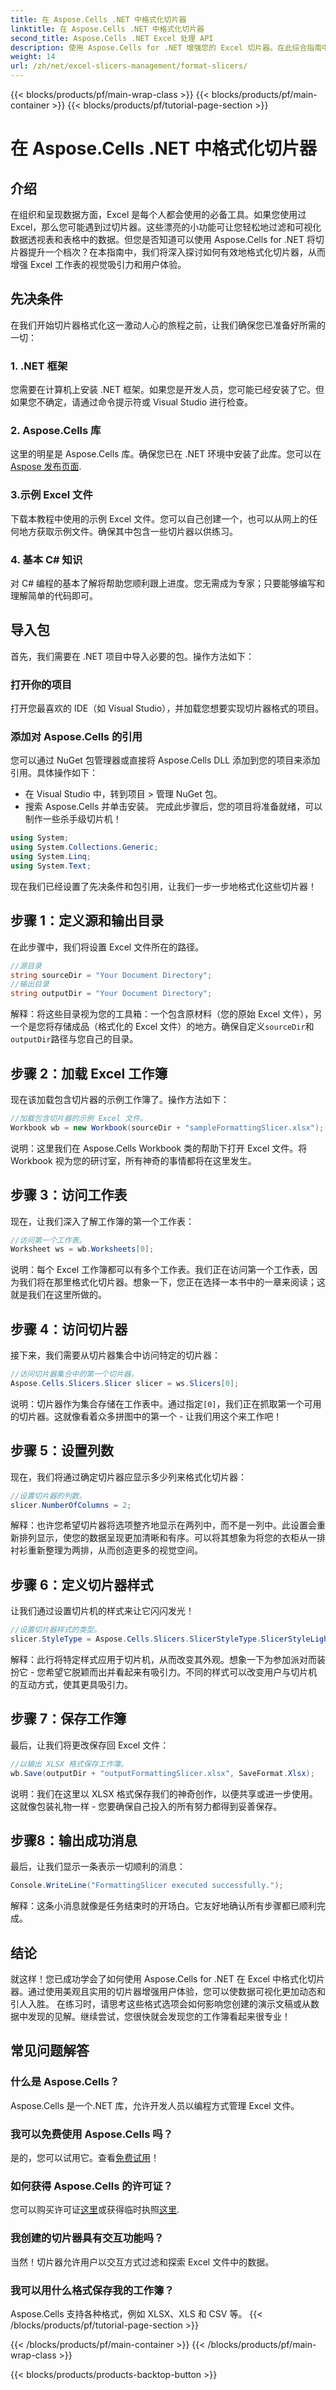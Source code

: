 ```yaml
---
title: 在 Aspose.Cells .NET 中格式化切片器
linktitle: 在 Aspose.Cells .NET 中格式化切片器
second_title: Aspose.Cells .NET Excel 处理 API
description: 使用 Aspose.Cells for .NET 增强您的 Excel 切片器。在此综合指南中学习改进数据可视化的格式化技术。
weight: 14
url: /zh/net/excel-slicers-management/format-slicers/
---
```


{{< blocks/products/pf/main-wrap-class >}}
{{< blocks/products/pf/main-container >}}
{{< blocks/products/pf/tutorial-page-section >}}

# 在 Aspose.Cells .NET 中格式化切片器

## 介绍
在组织和呈现数据方面，Excel 是每个人都会使用的必备工具。如果您使用过 Excel，那么您可能遇到过切片器。这些漂亮的小功能可让您轻松地过滤和可视化数据透视表和表格中的数据。但您是否知道可以使用 Aspose.Cells for .NET 将切片器提升一个档次？在本指南中，我们将深入探讨如何有效地格式化切片器，从而增强 Excel 工作表的视觉吸引力和用户体验。
## 先决条件
在我们开始切片器格式化这一激动人心的旅程之前，让我们确保您已准备好所需的一切：
### 1. .NET 框架
您需要在计算机上安装 .NET 框架。如果您是开发人员，您可能已经安装了它。但如果您不确定，请通过命令提示符或 Visual Studio 进行检查。
### 2. Aspose.Cells 库
这里的明星是 Aspose.Cells 库。确保您已在 .NET 环境中安装了此库。您可以在[Aspose 发布页面](https://releases.aspose.com/cells/net/).
### 3.示例 Excel 文件
下载本教程中使用的示例 Excel 文件。您可以自己创建一个，也可以从网上的任何地方获取示例文件。确保其中包含一些切片器以供练习。
### 4. 基本 C# 知识
对 C# 编程的基本了解将帮助您顺利跟上进度。您无需成为专家；只要能够编写和理解简单的代码即可。
## 导入包
首先，我们需要在 .NET 项目中导入必要的包。操作方法如下：
### 打开你的项目
打开您最喜欢的 IDE（如 Visual Studio），并加载您想要实现切片器格式的项目。
### 添加对 Aspose.Cells 的引用
您可以通过 NuGet 包管理器或直接将 Aspose.Cells DLL 添加到您的项目来添加引用。具体操作如下：
- 在 Visual Studio 中，转到项目 > 管理 NuGet 包。
- 搜索 Aspose.Cells 并单击安装。
完成此步骤后，您的项目将准备就绪，可以制作一些杀手级切片机！
```csharp
using System;
using System.Collections.Generic;
using System.Linq;
using System.Text;
```
现在我们已经设置了先决条件和包引用，让我们一步一步地格式化这些切片器！
## 步骤 1：定义源和输出目录
在此步骤中，我们将设置 Excel 文件所在的路径。
```csharp
//源目录
string sourceDir = "Your Document Directory";
//输出目录
string outputDir = "Your Document Directory";
```
解释：将这些目录视为您的工具箱：一个包含原材料（您的原始 Excel 文件），另一个是您将存储成品（格式化的 Excel 文件）的地方。确保自定义`sourceDir`和`outputDir`路径与您自己的目录。
## 步骤 2：加载 Excel 工作簿
现在该加载包含切片器的示例工作簿了。操作方法如下：
```csharp
//加载包含切片器的示例 Excel 文件。
Workbook wb = new Workbook(sourceDir + "sampleFormattingSlicer.xlsx");
```
说明：这里我们在 Aspose.Cells Workbook 类的帮助下打开 Excel 文件。将 Workbook 视为您的研讨室，所有神奇的事情都将在这里发生。 
## 步骤 3：访问工作表
现在，让我们深入了解工作簿的第一个工作表：
```csharp
//访问第一个工作表。
Worksheet ws = wb.Worksheets[0];
```
说明：每个 Excel 工作簿都可以有多个工作表。我们正在访问第一个工作表，因为我们将在那里格式化切片器。想象一下，您正在选择一本书中的一章来阅读；这就是我们在这里所做的。
## 步骤 4：访问切片器
接下来，我们需要从切片器集合中访问特定的切片器：
```csharp
//访问切片器集合中的第一个切片器。
Aspose.Cells.Slicers.Slicer slicer = ws.Slicers[0];
```
说明：切片器作为集合存储在工作表中。通过指定`[0]`，我们正在抓取第一个可用的切片器。这就像看着众多拼图中的第一个 - 让我们用这个来工作吧！
## 步骤 5：设置列数
现在，我们将通过确定切片器应显示多少列来格式化切片器：
```csharp
//设置切片器的列数。
slicer.NumberOfColumns = 2;
```
解释：也许您希望切片器将选项整齐地显示在两列中，而不是一列中。此设置会重新排列显示，使您的数据呈现更加清晰和有序。可以将其想象为将您的衣柜从一排衬衫重新整理为两排，从而创造更多的视觉空间。
## 步骤 6：定义切片器样式
让我们通过设置切片机的样式来让它闪闪发光！
```csharp
//设置切片器样式的类型。
slicer.StyleType = Aspose.Cells.Slicers.SlicerStyleType.SlicerStyleLight6;
```
解释：此行将特定样式应用于切片机，从而改变其外观。想象一下为参加派对而装扮它 - 您希望它脱颖而出并看起来有吸引力。不同的样式可以改变用户与切片机的互动方式，使其更具吸引力。
## 步骤 7：保存工作簿
最后，让我们将更改保存回 Excel 文件：
```csharp
//以输出 XLSX 格式保存工作簿。
wb.Save(outputDir + "outputFormattingSlicer.xlsx", SaveFormat.Xlsx);
```
说明：我们在这里以 XLSX 格式保存我们的神奇创作，以便共享或进一步使用。这就像包装礼物一样 - 您要确保自己投入的所有努力都得到妥善保存。
## 步骤8：输出成功消息
最后，让我们显示一条表示一切顺利的消息：
```csharp
Console.WriteLine("FormattingSlicer executed successfully.");
```
解释：这条小消息就像是任务结束时的开场白。它友好地确认所有步骤都已顺利完成。
## 结论
就这样！您已成功学会了如何使用 Aspose.Cells for .NET 在 Excel 中格式化切片器。通过使用美观且实用的切片器增强用户体验，您可以使数据可视化更加动态和引人入胜。 
在练习时，请思考这些格式选项会如何影响您创建的演示文稿或从数据中发现的见解。继续尝试，您很快就会发现您的工作簿看起来很专业！
## 常见问题解答
### 什么是 Aspose.Cells？  
Aspose.Cells 是一个.NET 库，允许开发人员以编程方式管理 Excel 文件。
### 我可以免费使用 Aspose.Cells 吗？  
是的，您可以试用它。查看[免费试用](https://releases.aspose.com/)！
### 如何获得 Aspose.Cells 的许可证？  
您可以购买许可证[这里](https://purchase.aspose.com/buy)或获得临时执照[这里](https://purchase.aspose.com/temporary-license/).
### 我创建的切片器具有交互功能吗？  
当然！切片器允许用户以交互方式过滤和探索 Excel 文件中的数据。
### 我可以用什么格式保存我的工作簿？  
Aspose.Cells 支持各种格式，例如 XLSX、XLS 和 CSV 等。
{{< /blocks/products/pf/tutorial-page-section >}}

{{< /blocks/products/pf/main-container >}}
{{< /blocks/products/pf/main-wrap-class >}}

{{< blocks/products/products-backtop-button >}}
